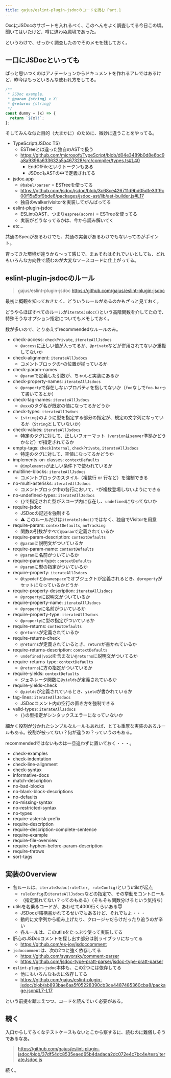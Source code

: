 ```yaml
---
title: gajus/eslint-plugin-jsdocのコードを読む Part.1
---
```


OxcにJSDocのサポートを入れるべく、このへんをよく調査してる今日この頃。聞いてはいたけど、噂に違わぬ魔境であった。

というわけで、せっかく調査したのでそのメモを残しておく。

## 一口にJSDocといっても

ぱっと思いつくのはアノテーションからドキュメントを作れるアレではあるけど、昨今はもっといろんな使われ方をしてる。

```js
/**
 * JSDoc example.
 * @param {string} x X!
 * @returns {string}
 */
const dummy = (x) => {
  return `${x}!`;
};
```

そしてみんな似た目的（大まかに）のために、微妙に違うことをやってる。

- TypeScript(JSDoc TS)
  - ESTreeとは違った独自のASTで扱う
  - https://github.com/microsoft/TypeScript/blob/d04e3489b0d8e6bc9a8a9396a633632a5a467328/src/compiler/types.ts#L40
    - EndOfFileというトークンもある
    - JSDocもASTの中で定義されてる
- jsdoc.app
  - `@babel/parser` = ESTreeを使ってる
  - https://github.com/jsdoc/jsdoc/blob/3c68ce426711d9bd05dfe33f9c00f15a5bf9bde6/packages/jsdoc-ast/lib/ast-builder.js#L17
  - 独自のwalker/visitorを実装してがんばってる
- eslint-plugin-jsdoc
  - ESLintのAST、つまり`espree(acorn)` = ESTreeを使ってる
  - 実装がどうなってるかは、今から読み解いてく
- etc...

共通のSpecがあるわけでも、共通の実装があるわけでもないってのがポイント。

育ってきた環境が違うから〜って感じで、まぁそれはそれでいいとしても、どれもいろんな方向性で読むのが大変なソースコードに仕上がってる。

## eslint-plugin-jsdocのルール

> gajus/eslint-plugin-jsdoc
> https://github.com/gajus/eslint-plugin-jsdoc

最初に概観を知っておきたく、どういうルールがあるのかもざっと見ておく。

どうやらほぼすべてのルールが`iterateJsdoc()`という高階関数を介してたので、特殊そうなオプション指定についてもメモしておく。

数が多いので、とりあえずrecommendedなルールのみ。

- check-access: `checkPrivate`, `iterateAllJsdocs`
  - `@access`に正しい値が入ってるか、`@private`などが併用されてないか重複してないか
- check-alignment: `iterateAllJsdocs`
  - コメントブロックの`*`の位置が揃っているか
- check-param-names
  - `@param`で定義した引数が、ちゃんと実装にあるか
- check-property-names: `iterateAllJsdocs`
  - `@property`で存在しないプロパティを指してないか（`foo`なしで`foo.bar`って書いてるとか）
- check-tag-names: `iterateAllJsdocs`
  - `@xxx`のタグ名が既定の値になってるかどうか
- check-types: `iterateAllJsdocs`
  - `{string}`のように型を指定する部分の指定が、規定の文字列になっているか（`String`としていないか）
- check-values: `iterateAllJsdocs`
  - 特定のタグに対して、正しいフォーマット（`version`は`semver`準拠かどうかなど）が指定されてるか
- empty-tags: `checkInternal`, `checkPrivate`, `iterateAllJsdocs`
  - 特定のタグに対して、空値になってるかどうか
- implements-on-classes: `contextDefaults`
  - `@implements`が正しい条件下で使われているか
- multiline-blocks: `iterateAllJsdocs`
  - コメントブロックのスタイル（複数行 or 行など）を強制できる
- no-multi-asterisks: `iterateAllJsdocs`
  - コメントブロック中の各行において、`*`が複数登場しないようにできる
- no-undefined-types: `iterateAllJsdocs`
  - `{}`で指定された型がスコープ内に存在し、`undefined`になってないか
- require-jsdoc
  - JSDocの記述を強制する
  - ⚠️ このルールだけは`iterateJsdoc()`ではなく、独自でVisitorを用意
- require-param: `contextDefaults`, `noTracking`
  - 関数の引数がすべて`@param`で定義されているか
- require-param-description: `contextDefaults`
  - `@param`に説明文がついているか
- require-param-name: `contextDefaults`
  - `@param`に名前がついているか
- require-param-type: `contextDefaults`
  - `@param`に型の指定がついているか
- require-property: `iterateAllJsdocs`
  - `@typedef`と`@namespace`でオブジェクトが定義されるとき、`@property`がセットになっているかどうか
- require-property-description: `iterateAllJsdocs`
  - `@property`に説明文がついているか
- require-property-name: `iterateAllJsdocs`
  - `@property`に名前がついているか
- require-property-type: `iterateAllJsdocs`
  - `@property`に型の指定がついているか
- require-returns: `contextDefaults`
  - `@returns`が定義されているか
- require-returns-check
  - `@returns`が定義されているとき、`return`が書かれているか
- require-returns-description: `contextDefaults`
  - `undefined|void`を含まない`@returns`に説明文がついてるか
- require-returns-type: `contextDefaults`
  - `@returns`に方の指定がついているか
- require-yields: `contextDefaults`
  - ジェネレータ関数に`@yields`が定義されているか
- require-yields-check
  - `@yields`が定義されているとき、`yield`が書かれているか
- tag-lines: `iterateAllJsdocs`
  - JSDocコメント内の空行の置き方を強制できる
- valid-types: `iterateAllJsdocs`
  - `{}`の型指定がシンタックスエラーになっていないか

細かく役割が分かれたシンプルなルールもあれば、とても重厚な実装のあるルールもある。役割が被ってない？何が違うの？っていうのもある。

recommendedではないものは一旦追わずに置いておく・・・。

- check-examples
- check-indentation
- check-line-alignment
- check-syntax
- informative-docs
- match-description
- no-bad-blocks
- no-blank-block-descriptions
- no-defaults
- no-missing-syntax
- no-restricted-syntax
- no-types
- require-asterisk-prefix
- require-description
- require-description-complete-sentence
- require-example
- require-file-overview
- require-hyphen-before-param-description
- require-throws
- sort-tags

## 実装のOverview

- 各ルールは、`iterateJsdoc(ruleIter, ruleConfig)`というutilsが起点
  - `ruleConfig`の`iterateAllJsdocs`などの指定で、その挙動をコントロール
  - （指定漏れてない？ってのもある）（そもそも関数分けろという気持ち）
- utilsを名乗るコードが、あわせて4000行くらいある😇
  - JSDocが結構書かれてるせいでもあるけど、それでもよ・・・
  - 動的に文字列から組み上げたり、クロージャだらけだったり追うのが辛い
  - 各ルールは、このutilsをたっぷり使って実装してる
- 肝心のJSDocコメントを探し出す部分は別ライブラリになってる
  - https://github.com/es-joy/jsdoccomment
- `jsdoccomment`は、次の2つに強く依存してる
  - https://github.com/syavorsky/comment-parser
  - https://github.com/jsdoc-type-pratt-parser/jsdoc-type-pratt-parser
- `eslint-plugin-jsdoc`本体も、この2つには依存してる
  - 他にもいろんなものに依存してる
  - https://github.com/gajus/eslint-plugin-jsdoc/blob/ab893bae6aa5f05228390cb3ce4487485360cba8/package.json#L7-L17

という前提を踏まえつつ、コードを読んでいく必要がある。

## 続く

入口からしてろくなテストケースもないとこから察するに、読むのに難儀しそうであるなあ。

> https://github.com/gajus/eslint-plugin-jsdoc/blob/37df54dc8535eaed65b4dadaca2dc072e4c7bc4e/test/iterateJsdoc.js

続く。
